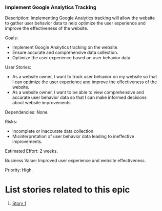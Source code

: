 ### Implement Google Analytics Tracking

Description: Implementing Google Analytics tracking will allow the website to gather user behavior data to help optimize the user experience and improve the effectiveness of the website.

Goals:

- Implement Google Analytics tracking on the website.
- Ensure accurate and comprehensive data collection.
- Optimize the user experience based on user behavior data.

User Stories:

- As a website owner, I want to track user behavior on my website so that I can optimize the user experience and improve the effectiveness of the website.
- As a website owner, I want to be able to view comprehensive and accurate user behavior data so that I can make informed decisions about website improvements.

Dependencies: None.

Risks:

- Incomplete or inaccurate data collection.
- Misinterpretation of user behavior data leading to ineffective improvements.

Estimated Effort: 2 weeks.

Business Value: Improved user experience and website effectiveness.

Priority: High.

# List stories related to this epic

1. [Story 1](documentation/templates/theme/initiatives/epics/stories/story_template.md)
